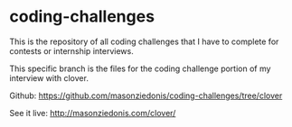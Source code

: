 # coding-challenges
This is the repository of all coding challenges that I have to complete for contests or internship interviews.

This specific branch is the files for the coding challenge portion of my interview with clover.

Github: https://github.com/masonziedonis/coding-challenges/tree/clover

See it live: http://masonziedonis.com/clover/
